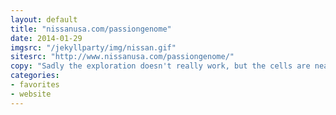 ```yaml
---
layout: default
title: "nissanusa.com/passiongenome"
date: 2014-01-29
imgsrc: "/jekyllparty/img/nissan.gif"
sitesrc: "http://www.nissanusa.com/passiongenome/"
copy: "Sadly the exploration doesn't really work, but the cells are neat."
categories:
- favorites
- website
---
```


    
  
    

    
    